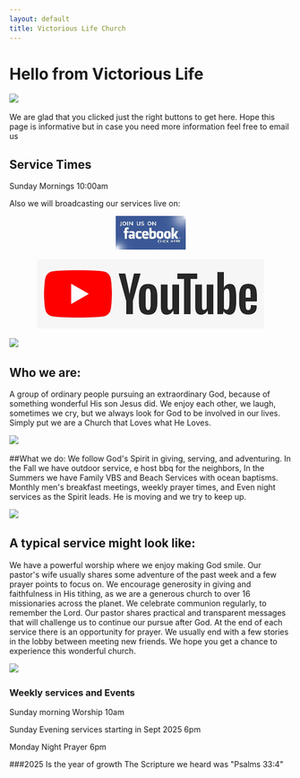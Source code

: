 ```yaml
---
layout: default
title: Victorious Life Church
---
```


# Hello from Victorious Life

<div class="left">
    <img src="{{ '/images/lobby.jpg' | relative_url }}" />
</div>



We are glad that you clicked just the right buttons to get here. Hope this page is informative but in case you need more information feel free to email us


## Service Times

Sunday Mornings 10:00am

Also we will broadcasting our services live on:

<p align="center"> <a href="http://www.facebook.com/vlcpo" target="_blank"><img src="images/facebook1.jpg"></a></p>
<p align="center"> <a href="https://www.youtube.com/channel/UCdQG0CLc2vmIP5MMuHg0fDg)" target="_blank"><img src="images/youtube.png"></a></p>

<div class="left">
    <img src="{{ '/images/services.JPG' | relative_url }}" />
</div>


## Who we are:
A group of ordinary people pursuing an extraordinary God, because of something wonderful His son Jesus did. We enjoy each other, we laugh, sometimes we cry, but we always look for God to be involved in our lives. Simply put we are a Church that Loves what He Loves.

<div class="left">
    <img src="{{ '/images/patioservice.JPG' | relative_url }}" />
</div>

##What we do:
We follow God's Spirit in giving, serving, and adventuring. In the Fall we have outdoor service, e host bbq for the neighbors, In the Summers we have Family VBS and Beach Services with ocean baptisms. Monthly men's breakfast meetings, weekly prayer times, and Even night services as the Spirit leads. He is moving and we try to keep up.


<!--<ul id="slides">
    <li class="slide showing"><img src="{{ '/images/service2.JPG' | relative_url }}" /></li>
    <li class="slide"><img src="{{ '/images/lobby1.jpg' | relative_url }}" /></li>
    <li class="slide"><img src="{{ '/images/service1.JPG' | relative_url }}" /></li>
    <li class="slide"><img src="{{ '/images/outside.jpg' | relative_url }}" /></li>
    <li class="slide"><img src="{{ '/images/lobby2.jpg' | relative_url }}" /></li>
</ul>-->

<div class="left">
    <img src="{{ '/images/beach.jpg' | relative_url }}" />
</div>


## A typical service might look like:

We have a powerful worship where we enjoy making God smile. Our pastor's wife usually shares some adventure of the past week and a few prayer points to focus on. We encourage generosity in giving and faithfulness in His tithing, as we are a generous church to over 16 missionaries across the planet. We celebrate communion regularly, to remember the Lord. Our pastor shares practical and transparent messages that will challenge us to continue our pursue after God. At the end of each service there is an opportunity for prayer. We usually end with a few stories in the lobby between meeting new friends. We hope you get a chance to experience this wonderful church.


<div class="left">
    <img src="{{ '/images/familynight.JPG' | relative_url }}" />
</div>




### Weekly services and Events
Sunday morning Worship 10am

Sunday Evening services starting in Sept 2025 6pm

Monday Night Prayer 6pm



###2025 Is the year of growth 
The Scripture we heard was "Psalms 33:4"


